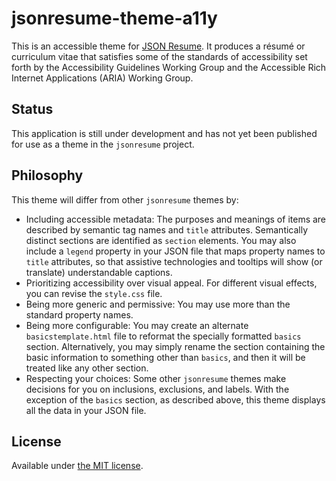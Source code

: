 # jsonresume-theme-a11y <!--[![](https://badge.fury.io/js/jsonresume-theme-a11y.svg)](https://www.npmjs.org/package/jsonresume-theme-a11y)-->

This is an accessible theme for [JSON Resume](http://jsonresume.org/). It produces a résumé or curriculum vitae that satisfies some of the standards of accessibility set forth by the Accessibility Guidelines Working Group and the Accessible Rich Internet Applications (ARIA) Working Group.

## Status

This application is still under development and has not yet been published for use as a theme in the `jsonresume` project.

## Philosophy

This theme will differ from other `jsonresume` themes by:

- Including accessible metadata: The purposes and meanings of items are described by semantic tag names and `title` attributes. Semantically distinct sections are identified as `section` elements. You may also include a `legend` property in your JSON file that maps property names to `title` attributes, so that assistive technologies and tooltips will show (or translate) understandable captions.
- Prioritizing accessibility over visual appeal. For different visual effects, you can revise the `style.css` file.
- Being more generic and permissive: You may use more than the standard property names.
- Being more configurable: You may create an alternate `basicstemplate.html` file to reformat the specially formatted `basics` section. Alternatively, you may simply rename the section containing the basic information to something other than `basics`, and then it will be treated like any other section.
- Respecting your choices: Some other `jsonresume` themes make decisions for you on inclusions, exclusions, and labels. With the exception of the `basics` section, as described above, this theme displays all the data in your JSON file.

## License

Available under [the MIT license](http://mths.be/mit).
